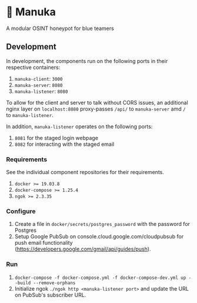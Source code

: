 # 🍯 Manuka
A modular OSINT honeypot for blue teamers

## Development

In development, the components run on the following ports in their respective containers:

1. `manuka-client`: `3000`
2. `manuka-server`: `8080`
3. `manuka-listener`: `8080`

To allow for the client and server to talk without CORS issues, an additional nginx layer on `localhost:8080` proxy-passes `/api/` to `manuka-server` amd `/` to `manuka-listener`.

In addition, `manuka-listener` operates on the following ports:
1. `8081` for the staged login webpage
2. `8082` for interacting with the staged email

### Requirements

See the individual component repositories for their requirements.

1. `docker >= 19.03.8`
2. `docker-compose >= 1.25.4`
3. `ngok >= 2.3.35`

### Configure

1. Create a file in `docker/secrets/postgres_password` with the password for Postgres
2. Setup Google PubSub on console.cloud.google.com/cloudpubsub for push email functionality (https://developers.google.com/gmail/api/guides/push).

### Run

1. `docker-compose -f docker-compose.yml -f docker-compose-dev.yml up --build --remove-orphans`
2. Initialize ngok `./ngok http <manuka-listener port>` and update the URL on PubSub's subscriber URL.

